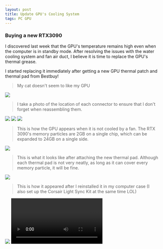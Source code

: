 ```yaml
---
layout: post
title: Update GPU's Cooling System
tags: PC GPU
---
```



### Buying a new RTX3090
I discovered last week that the GPU's temperature remains high even when the computer is in standby mode. After resolving the issues with the water cooling system and fan air duct, I believe it is time to replace the GPU's thermal grease.    

I started replacing it immediately after getting a new GPU thermal patch and thermal pad from Bestbuy!    


> My cat doesn't seem to like my GPU    

<img src="{{site.baseurl}}/assets/img/computer/IMG_2221.JPEG">     



> I take a photo of the location of each connector to ensure that I don't forget when reassembling them.    


<img src="{{site.baseurl}}/assets/img/computer/IMG_3319.JPEG">     

<img src="{{site.baseurl}}/assets/img/computer/IMG_3321.JPEG">     

<img src="{{site.baseurl}}/assets/img/computer/IMG_3322.JPEG">     

> This is how the GPU appears when it is not cooled by a fan. The RTX 3090's memory particles are 2GB on a single chip, which can be expanded to 24GB on a single side.      

<img src="{{site.baseurl}}/assets/img/computer/IMG_3328.JPG">     

> This is what it looks like after attaching the new thermal pad. Although each thermal pad is not very neatly, as long as it can cover every memory particle, it will be fine.    

<img src="{{site.baseurl}}/assets/img/computer/IMG_3332.JPG">     

> This is how it appeared after I reinstalled it in my computer case (I also set up the Corsair Light Sync Kit at the same time LOL)    

<img src="{{site.baseurl}}/assets/img/computer/22.jpg">     

<video controls >

    <source src="{{site.baseurl}}/assets/img/computer/23.mp4"
            type="video/mp4">

    Sorry, your browser doesn't support embedded videos.
</video>
